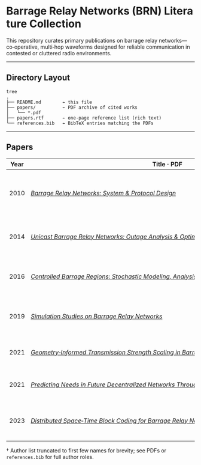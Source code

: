 # Barrage Relay Networks (BRN) Literature Collection

This repository curates primary publications on barrage relay networks—co‑operative, multi‑hop waveforms designed for reliable communication in contested or cluttered radio environments.

---

## Directory Layout
```
tree
.
├── README.md        ← this file
├── papers/          ← PDF archive of cited works
│   └── *.pdf
├── papers.rtf       ← one‑page reference list (rich text)
└── references.bib   ← BibTeX entries matching the PDFs
```

---

## Papers

| Year | Title&nbsp;·&nbsp;PDF | Authors† | Venue / Journal | Topical Note |
|------|-----------------------|----------|-----------------|--------------|
| 2010 | *[Barrage Relay Networks: System & Protocol Design](papers/2010_Halford_BRN_System_Protocol_Design.pdf)* | Halford TR, Chugg KM, Polydoros A | IEEE PIMRC 2010 | Foundational BRN architecture and medium‑access protocol. |
| 2014 | *[Unicast Barrage Relay Networks: Outage Analysis & Optimization](papers/2014_Talarico_Unicast_BRN_Outage_Analysis.pdf)* | Talarico S, Valenti MC, Halford TR | IEEE MILCOM 2014 | Closed‑form outage probability for unicast BRN links. |
| 2016 | *[Controlled Barrage Regions: Stochastic Modeling, Analysis, and Optimization](papers/2016_Talarico_Controlled_Barrage_Regions.pdf)* | Talarico S, Valenti MC, Halford TR | IEEE MILCOM 2016 | Spatial partitioning and stochastic optimisation of relay regions. |
| 2019 | *[Simulation Studies on Barrage Relay Networks](papers/2019_Na_Simulation_Studies_BRN.pdf)* | Na Q, Wang X, Liu Y | CAA YAC 2019 | ns‑3‑based performance evaluation across traffic loads. |
| 2021 | *[Geometry‑Informed Transmission Strength Scaling in Barrage Relay Networks](papers/2021_Kraczek_Geometry_Informed_Transmission.pdf)* | Kraczek B, Woolsey N | IEEE MILCOM 2021 | Link‑distance–aware transmit‑power adaptation. |
| 2021 | *[Predicting Needs in Future Decentralized Networks Through Analysis of Barrage Relay Networks](papers/2021_Woolsey_Predicting_Future_Network_Needs.pdf)* | Woolsey N, Ji M, Kraczek B | IEEE WCNC 2021 | Forecasting topology stressors in tactical BRNs. |
| 2023 | *[Distributed Space‑Time Block Coding for Barrage Relay Networks](papers/2023_Lee_Distributed_Space_Time_Block_Coding.pdf)* | Lee K‑H, Lee H, Choi J, Park S, Jung BC | IEEE MILCOM 2023 | Cooperative STBC scheme tailored to barrage relays. |

† Author list truncated to first few names for brevity; see PDFs or `references.bib` for full author roles.
